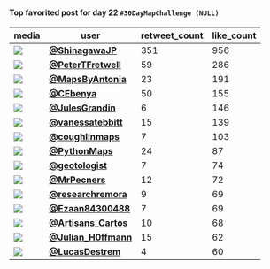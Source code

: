 #### Top favorited post for day 22 `#30DayMapChallenge (NULL)`
| media                                                                                         | user                                                                                   |   retweet_count |   like_count |
|-----------------------------------------------------------------------------------------------|----------------------------------------------------------------------------------------|-----------------|--------------|
| ![](https://pbs.twimg.com/media/FiKpJE5aYAEZ145.jpg)                                          | **[@ShinagawaJP](https://twitter.com/ShinagawaJP/status/1595024297147256833)**         |             351 |          956 |
| ![](https://pbs.twimg.com/media/FiKAy6_XoAAXn3q.jpg)                                          | **[@PeterTFretwell](https://twitter.com/PeterTFretwell/status/1594979062141030400)**   |              59 |          286 |
| ![](https://pbs.twimg.com/media/FiKQzRwXgAM_aGY.jpg)                                          | **[@MapsByAntonia](https://twitter.com/MapsByAntonia/status/1594996431991046150)**     |              23 |          191 |
| ![](https://pbs.twimg.com/media/FiJHSJ1XEAAFsU2.jpg)                                          | **[@CEbenya](https://twitter.com/CEbenya/status/1594915598576013312)**                 |              50 |          155 |
| ![](https://pbs.twimg.com/media/FgjMUIZXwAAY3n4.jpg)                                          | **[@JulesGrandin](https://twitter.com/JulesGrandin/status/1594951060459728896)**       |               6 |          146 |
| ![](https://pbs.twimg.com/media/FiJpaZPWAAAa4Tx.jpg)                                          | **[@vanessatebbitt](https://twitter.com/vanessatebbitt/status/1594953641575976960)**   |              15 |          139 |
| ![](https://pbs.twimg.com/media/FiM2aJOXwAEtJjh.jpg)                                          | **[@coughlinmaps](https://twitter.com/coughlinmaps/status/1595178520854028295)**       |               7 |          103 |
| ![](https://pbs.twimg.com/media/FiKa3nIXwAQ906C.jpg)                                          | **[@PythonMaps](https://twitter.com/PythonMaps/status/1595101804047392768)**           |              24 |           87 |
| ![](https://pbs.twimg.com/media/FiIRNlAUoAAX3HR.jpg)                                          | **[@geotologist](https://twitter.com/geotologist/status/1594856148351348741)**         |               7 |           74 |
| ![](https://pbs.twimg.com/media/FiMACq6XkBINe_n.jpg)                                          | **[@MrPecners](https://twitter.com/MrPecners/status/1595119388977672193)**             |              12 |           72 |
| ![](https://pbs.twimg.com/ext_tw_video_thumb/1595096204051980288/pu/img/Z5KUPraRwP5YvGu0.jpg) | **[@researchremora](https://twitter.com/researchremora/status/1595096659570184192)**   |               9 |           69 |
| ![](https://pbs.twimg.com/ext_tw_video_thumb/1595069235587342341/pu/img/dlgajcISDBdGVV16.jpg) | **[@Ezaan84300488](https://twitter.com/Ezaan84300488/status/1595069896282578944)**     |               7 |           69 |
| ![](https://pbs.twimg.com/media/FiLW5Y5XEAEAgCc.png)                                          | **[@Artisans_Cartos](https://twitter.com/Artisans_Cartos/status/1595075737421484032)** |              10 |           68 |
| ![](https://pbs.twimg.com/ext_tw_video_thumb/1595016186118475777/pu/img/E2uVgT2Nz4miwGz7.jpg) | **[@Julian_H0ffmann](https://twitter.com/Julian_H0ffmann/status/1595016403392016385)** |              15 |           62 |
| ![](https://pbs.twimg.com/media/FiJov74XwAARRLR.jpg)                                          | **[@LucasDestrem](https://twitter.com/LucasDestrem/status/1594952466163965952)**       |               4 |           60 |
 
